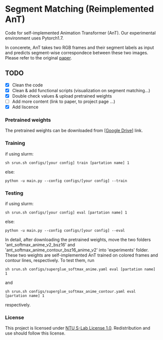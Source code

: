 # Segment Matching (Reimplemented AnT)

Code for self-implemented Animation Transformer (AnT). Our experimental environment uses Pytorch1.7.

In concerete, AnT takes two RGB frames and their segment labels as input and predicts segment-wise correspondece between these two images. Please refer to the original [paper](https://openaccess.thecvf.com/content/ICCV2021/html/Casey_The_Animation_Transformer_Visual_Correspondence_via_Segment_Matching_ICCV_2021_paper.html).

## TODO
- [x] Clean the code
- [x] Clean & add functional scripts (visualization on segment matching...)
- [x] Double check values & upload pretrained weights
- [ ] Add more content (link to paper, to project page ...)
- [x] Add liscence

### Pretrained weights
The pretrained weights can be downloaded from [[Google Drive](https://drive.google.com/file/d/1Ryt4ngytVRCp-FJdIKxw4M5OpSRw8bwO/view?usp=sharing)] link.


### Training
if using slurm:

    sh srun.sh configs/[your config] train [partation name] 1

else:

    python -u main.py --config configs/[your config] --train


### Testing
if using slurm:
    
    sh srun.sh configs/[your config] eval [partation name] 1

else:

    python -u main.py --config configs/[your config] --eval

In detail, after downloading the pretrained weights, move the two folders 'ant_softmax_anime_v2_bsz16' and 'ant_softmax_anime_contour_bsz16_anime_v2' into 'experiments' folder. These two weights are self-implemented AnT trained on colored frames and contour lines, respectively. To test them, run

    sh srun.sh configs/superglue_softmax_anime.yaml eval [partation name] 1

and 

    sh srun.sh configs/superglue_softmax_anime_contour.yaml eval [partation name] 1

respectively.

### License

This project is licensed under [NTU S-Lab License 1.0](https://github.com/lisiyao21/Bailando/blob/main/LICENSE). Redistribution and use should follow this license.

